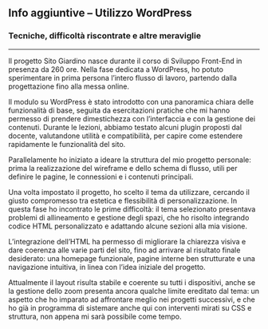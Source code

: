 ## Info aggiuntive – Utilizzo WordPress

### Tecniche, difficoltà riscontrate e altre meraviglie
---
Il progetto Sito Giardino nasce durante il corso di Sviluppo Front-End in presenza da 260 ore. Nella fase dedicata a WordPress, ho potuto sperimentare in prima persona l’intero flusso di lavoro, partendo dalla progettazione fino alla messa online.

Il modulo su WordPress è stato introdotto con una panoramica chiara delle funzionalità di base, seguita da esercitazioni pratiche che mi hanno permesso di prendere dimestichezza con l’interfaccia e con la gestione dei contenuti. Durante le lezioni, abbiamo testato alcuni plugin proposti dal docente, valutandone utilità e compatibilità, per capire come estendere rapidamente le funzionalità del sito.

Parallelamente ho iniziato a ideare la struttura del mio progetto personale: prima la realizzazione del wireframe e dello schema di flusso, utili per definire le pagine, le connessioni e i contenuti principali.

Una volta impostato il progetto, ho scelto il tema da utilizzare, cercando il giusto compromesso tra estetica e flessibilità di personalizzazione. In questa fase ho incontrato le prime difficoltà: il tema selezionato presentava problemi di allineamento e gestione degli spazi, che ho risolto integrando codice HTML personalizzato e adattando alcune sezioni alla mia visione.

L’integrazione dell’HTML ha permesso di migliorare la chiarezza visiva e dare coerenza alle varie parti del sito, fino ad arrivare al risultato finale desiderato: una homepage funzionale, pagine interne ben strutturate e una navigazione intuitiva, in linea con l’idea iniziale del progetto.

Attualmente il layout risulta stabile e coerente su tutti i dispositivi, anche se la gestione dello zoom presenta ancora qualche limite ereditato dal tema: un aspetto che ho imparato ad affrontare meglio nei progetti successivi, e che ho già in programma di sistemare anche qui con interventi mirati su CSS e struttura, non appena mi sarà possibile come tempo.
